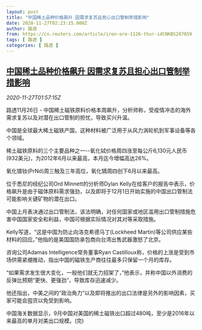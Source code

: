 ```yaml
---
layout: post
title: "中国稀土品种价格飙升 因需求复苏且担心出口管制举措影响"
date: 2020-11-27T02:23:15.000Z
author: 路透
from: https://cn.reuters.com/article/iron-ore-1126-thur-idCNKBS287059
tags: [ 路透 ]
categories: [ 路透 ]
---
```

<!--1606443795000-->
[中国稀土品种价格飙升 因需求复苏且担心出口管制举措影响](https://cn.reuters.com/article/iron-ore-1126-thur-idCNKBS287059)
------

<div>
<div><i>2020-11-27T01:57:15Z</i></div><p>路透11月26日 - 中国稀土磁铁原料价格本周飙升，分析师称，受疫情冲击的海外需求复苏以及对潜在出口管制的担忧，导致买兴升温。</p><p>中国是全球最大稀土磁铁产国，这种材料被广泛用于从风力涡轮机到军事设备等各个领域。</p><p>稀土磁铁原料的三个主要品种之一--氧化铽价格周四涨至每公斤6,130元人民币(932美元)，为2012年6月以来最高，本月迄今增幅高达26%。</p><p>氧化镨钕(PrNd)周三触及三年高位，氧化镝周四创下6月以来最高。</p><p>位于悉尼的经纪公司Ord Minnett的分析师Dylan Kelly在给客户的报告中表示，价格飙升是由于磁体原料需求强劲，以及即将于12月1日开始实施的中国出口管制法可能影响关键矿物的潜在出口。</p><p>中国上月表决通过出口管制法，该法明确，对任何国家或地区滥用出口管制措施危害中国国家安全和利益，中国可根据实际情况对其对等采取措施。</p><p>Kelly写道，“这是中国为防止向洛克希德马丁(Lockheed Martin)等公司供应某些材料的回应。”他指的是美国国防承包商向台湾出售武器激怒了北京。</p><p>咨询公司Adamas Intelligence常务董事Ryan Castilloux称，价格的上涨是受到市场供需紧绷推动，指出中国的磁铁生产商往往最多只保留一个月的库存。</p><p>“如果需求发生很大变化，一般他们就无力招架了，”他表示，并称中国以外消费的反弹比预期“更快、更强劲”，导致库存迅速减少。</p><p>他还指出，中美之间的“政治角力”以及即将推出的出口法律是另外的影响因素，买家可能会囤货以免受到影响。</p><p>中国海关数据显示，9月中国对美国的稀土磁铁出口超过480吨，至少是2016年以来最高的单月对美出口规模。(完)</p>
</div>
